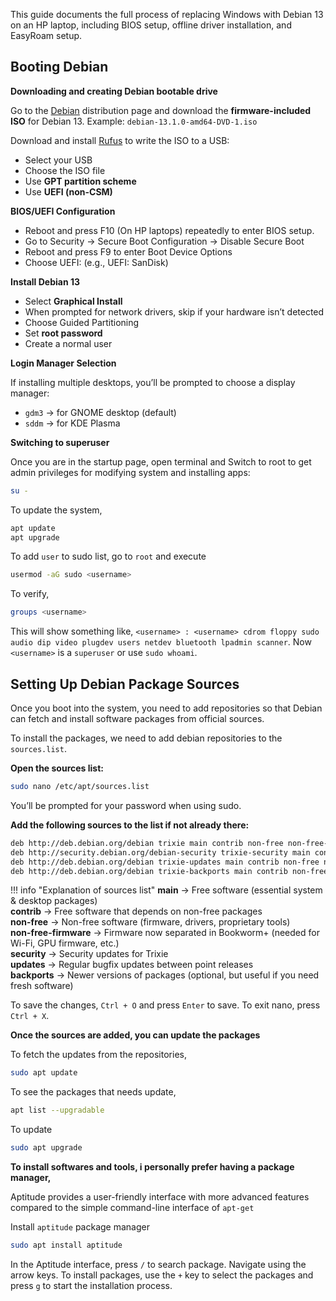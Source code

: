 This guide documents the full process of replacing Windows with Debian 13 on an HP laptop, including BIOS setup, offline driver installation, and EasyRoam setup.

## Booting Debian

**Downloading and creating Debian bootable drive**

Go to the [Debian](https://www.debian.org/distrib/) distribution page and download the **firmware-included ISO** for Debian 13. Example: `debian-13.1.0-amd64-DVD-1.iso`

Download and install [Rufus](https://rufus.ie) to write the ISO to a USB:
- Select your USB
- Choose the ISO file
- Use **GPT partition scheme**
- Use **UEFI (non-CSM)**

**BIOS/UEFI Configuration**

- Reboot and press F10 (On HP laptops) repeatedly to enter BIOS setup.
- Go to Security → Secure Boot Configuration → Disable Secure Boot
- Reboot and press F9 to enter Boot Device Options
- Choose UEFI: <your USB drive> (e.g., UEFI: SanDisk)

**Install Debian 13**

- Select **Graphical Install**
- When prompted for network drivers, skip if your hardware isn’t detected
- Choose Guided Partitioning
- Set **root password**
- Create a normal user

**Login Manager Selection**

If installing multiple desktops, you’ll be prompted to choose a display manager:

- `gdm3` → for GNOME desktop (default)
- `sddm` → for KDE Plasma
 
**Switching to superuser**

Once you are in the startup page, open terminal and Switch to root to get admin privileges for modifying system and installing apps:

```bash
su -
```
To update the system,
```bash
apt update 
apt upgrade
```

To add `user` to sudo list, go to `root` and execute
```bash
usermod -aG sudo <username>
```

To verify,

```bash
groups <username>
```

This will show something like, `<username> : <username> cdrom floppy sudo audio dip video plugdev users netdev bluetooth lpadmin scanner`. Now `<username>` is a `superuser` or use `sudo whoami`.


## Setting Up Debian Package Sources


Once you boot into the system, you need to add repositories so that Debian can fetch and install software packages from official sources.

To install the packages, we need to add debian repositories to the `sources.list`.

**Open the sources list:**
```bash
sudo nano /etc/apt/sources.list
```

You’ll be prompted for your password when using sudo.

**Add the following sources to the list if not already there:**

```bash
deb http://deb.debian.org/debian trixie main contrib non-free non-free-firmware
deb http://security.debian.org/debian-security trixie-security main contrib non-free non-free-firmware
deb http://deb.debian.org/debian trixie-updates main contrib non-free non-free-firmware
deb http://deb.debian.org/debian trixie-backports main contrib non-free non-free-firmware
```

!!! info "Explanation of sources list"
    **main** → Free software (essential system & desktop packages)<br>
    **contrib** → Free software that depends on non-free packages<br>
    **non-free** → Non-free software (firmware, drivers, proprietary tools)<br>
    **non-free-firmware** → Firmware now separated in Bookworm+ (needed for Wi-Fi, GPU firmware, etc.)<br>
    **security** → Security updates for Trixie<br>
    **updates** → Regular bugfix updates between point releases<br>
    **backports** → Newer versions of packages (optional, but useful if you need fresh software)<br>

To save the changes, `Ctrl + O` and press `Enter` to save. To exit nano, press `Ctrl + X`.

**Once the sources are added, you can update the packages**

To fetch the updates from the repositories,

```bash
sudo apt update
```

To see the packages that needs update,

```bash
apt list --upgradable
```

To update
```bash
sudo apt upgrade
```

**To install softwares and tools, i personally prefer having a package manager,**


Aptitude provides a user-friendly interface with more advanced features compared to the simple command-line interface of `apt-get`

Install `aptitude` package manager

```bash
sudo apt install aptitude
```

In the Aptitude interface, press `/` to search package. Navigate using the arrow keys. To install packages, use the `+` key to select the packages and press `g` to start the installation process.

